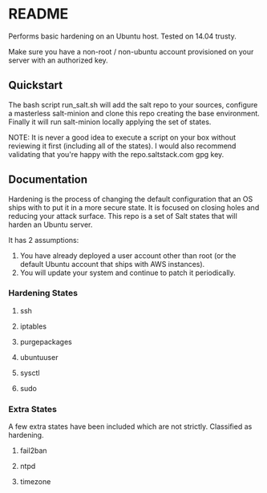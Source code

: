 # README

Performs basic hardening on an Ubuntu host. Tested on 14.04 trusty.

Make sure you have a non-root / non-ubuntu account provisioned on your server with an authorized key.

## Quickstart

The bash script run_salt.sh will add the salt repo to your sources, configure a masterless salt-minion and clone this repo creating the base environment. Finally it will run salt-minion locally applying the set of states. 

NOTE: It is never a good idea to execute a script on your box without reviewing it first (including all of the states). I would also recommend validating that you're happy with the repo.saltstack.com gpg key.

## Documentation

Hardening is the process of changing the default configuration that an OS ships with to put it in a more secure state. It is focused on closing holes and reducing your attack surface. This repo is a set of Salt states that will harden an Ubuntu server.

It has 2 assumptions:

1. You have already deployed a user account other than root (or the default Ubuntu account that ships with AWS instances).
2. You will update your system and continue to patch it periodically.

### Hardening States

1. ssh

2. iptables

3. purgepackages

4. ubuntuuser

5. sysctl

6. sudo


### Extra States

A few extra states have been included which are not strictly. Classified as hardening.

1. fail2ban

2. ntpd

3. timezone

